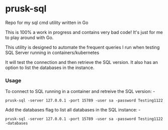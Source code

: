 # prusk-sql

Repo for my sql cmd utility written in Go

This is 100% a work in progress and contains very bad code! It's just for me to play around with Go.

This utility is designed to automate the frequent queries I run when testing SQL Server running in containers/kubernetes

It will test the connection and then retrieve the SQL version. It also has an option to list the databases in the instance.

### Usage

To connect to SQL running in a container and retreive the SQL version: -

    prusk-sql -server 127.0.0.1 -port 15789 -user sa -password Testing1122

Add the databases flag to list all databases in the SQL instance: -

    prusk-sql -server 127.0.0.1 -port 15789 -user sa -password Testing1122 -databases